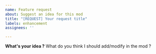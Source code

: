 ```yaml
---
name: Feature request
about: Suggest an idea for this mod
title: "[REQUEST] Your request title"
labels: enhancement
assignees: ''

---
```


**What's your idea ?**
What do you think I should add/modify in the mod ?
